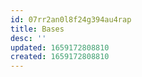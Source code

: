 ```yaml
---
id: 07rr2an0l8f24g394au4rap
title: Bases
desc: ''
updated: 1659172808810
created: 1659172808810
---
```

